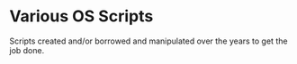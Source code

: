 # Various OS Scripts
Scripts created and/or borrowed and manipulated over the years to get the job done.
